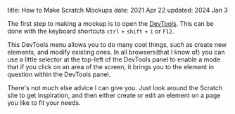 title: How to Make Scratch Mockups
date: 2021 Apr 22
updated: 2024 Jan 3

The first step to making a mockup is to open the <abbr title="Developer Tools">[DevTools](https://developer.chrome.com/docs/devtools/)</abbr>. This can be done with the keyboard shortcuts `ctrl` + `shift` + `i` or `F12`.

This DevTools menu allows you to do many cool things, such as create new elements, and modify existing ones. In all browsers(that I know of) you can use a little selector at the top-left of the DevTools panel to enable a mode that if you click on an area of the screen, it brings you to the element in question within the DevTools panel.

There's not much else advice I can give you. Just look around the Scratch site to get inspiration, and then either create or edit an element on a page you like to fit your needs.
